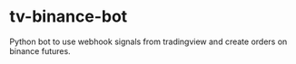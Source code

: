 # tv-binance-bot
Python bot to use webhook signals from tradingview and create orders on binance futures.
